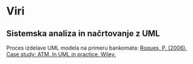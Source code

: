 # Viri

## Sistemska analiza in načrtovanje z UML

Proces izdelave UML modela na primeru bankomata: [Roques, P. (2006). Case study: ATM. In UML in practice. Wiley. ](https://people.ok.ubc.ca/bowenhui/310/8-UML.pdf)
